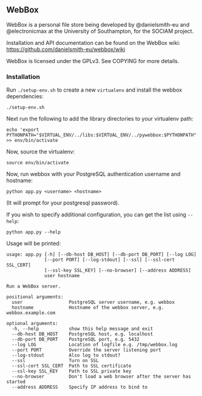 ## WebBox

WebBox is a personal file store being developed by @danielsmith-eu and @electronicmax at the University of Southampton, for the SOCIAM project.

Installation and API documentation can be found on the WebBox wiki:
https://github.com/danielsmith-eu/webbox/wiki

WebBox is licensed under the GPLv3. See COPYING for more details.


### Installation

Run `./setup-env.sh` to create a new `virtualenv` and install the webbox dependencies:

    ./setup-env.sh

Next run the following to add the library directories to your virtualenv path:

    echo 'export PYTHONPATH="$VIRTUAL_ENV/../libs:$VIRTUAL_ENV/../pywebbox:$PYTHONPATH"' >> env/bin/activate

Now, source the virtualenv:

    source env/bin/activate

Now, run webbox with your PostgreSQL authentication username and hostname:

    python app.py <username> <hostname>

(It will prompt for your postgresql password).

If you wish to specify additional configuration, you can get the list using `--help`:

    python app.py --help

Usage will be printed:

    usage: app.py [-h] [--db-host DB_HOST] [--db-port DB_PORT] [--log LOG]
                  [--port PORT] [--log-stdout] [--ssl] [--ssl-cert SSL_CERT]
                  [--ssl-key SSL_KEY] [--no-browser] [--address ADDRESS]
                  user hostname

    Run a WebBox server.

    positional arguments:
      user                 PostgreSQL server username, e.g. webbox
      hostname             Hostname of the webbox server, e.g. webbox.example.com

    optional arguments:
      -h, --help           show this help message and exit
      --db-host DB_HOST    PostgreSQL host, e.g. localhost
      --db-port DB_PORT    PostgreSQL port, e.g. 5432
      --log LOG            Location of logfile e.g. /tmp/webbox.log
      --port PORT          Override the server listening port
      --log-stdout         Also log to stdout?
      --ssl                Turn on SSL
      --ssl-cert SSL_CERT  Path to SSL certificate
      --ssl-key SSL_KEY    Path to SSL private key
      --no-browser         Don't load a web browser after the server has started
      --address ADDRESS    Specify IP address to bind to



